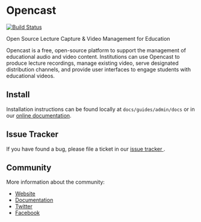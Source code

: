 Opencast
========

[![Build Status](https://travis-ci.org/opencast/opencast.svg?branch=develop)
](https://travis-ci.org/opencast/opencast)

Open Source Lecture Capture & Video Management for Education

Opencast is a free, open-source platform to support the management of
educational audio and video content. Institutions can use Opencast to
produce lecture recordings, manage existing video, serve designated
distribution channels, and provide user interfaces to engage students with
educational videos.


Install
------------

Installation instructions can be found locally at `docs/guides/admin/docs` or in
our [online documentation](https://docs.opencast.org).


Issue Tracker
-------------

If you have found a bug, please file a ticket in our [issue tracker
](https://opencast.jira.com).


Community
---------

More information about the community:

- [Website](https://opencast.org)
- [Documentation](https://docs.opencast.org)
- [Twitter](https://twitter.com/openmatter)
- [Facebook](https://facebook.com/opencast)
